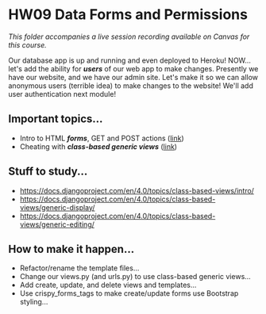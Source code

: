 # HW09 Data Forms and Permissions

*This folder accompanies a live session recording available on Canvas for this course.*

Our database app is up and running and even deployed to Heroku! NOW... let's add the ability for ***users*** of our web app to make changes. Presently we have our website, and we have our admin site. Let's make it so we can allow anonymous users (terrible idea) to make changes to the website! We'll add user authentication next module!

## Important topics...

- Intro to HTML ***forms***, GET and POST actions ([link](https://docs.djangoproject.com/en/4.0/topics/forms/))
- Cheating with ***class-based generic views*** ([link](https://docs.djangoproject.com/en/4.0/topics/class-based-views/intro/))

## Stuff to study...

- https://docs.djangoproject.com/en/4.0/topics/class-based-views/intro/
- https://docs.djangoproject.com/en/4.0/topics/class-based-views/generic-display/
- https://docs.djangoproject.com/en/4.0/topics/class-based-views/generic-editing/

## How to make it happen...

- Refactor/rename the template files...
- Change our views.py (and urls.py) to use class-based generic views...
- Add create, update, and delete views and templates...
- Use crispy_forms_tags to make create/update forms use Bootstrap styling...
